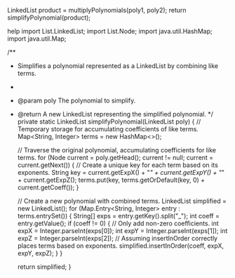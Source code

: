 LinkedList product = multiplyPolynomials(poly1, poly2);
            return simplifyPolynomial(product);

help
import List.LinkedList;
import List.Node;
import java.util.HashMap;
import java.util.Map;

/**
 * Simplifies a polynomial represented as a LinkedList by combining like terms.
 * 
 * @param poly The polynomial to simplify.
 * @return A new LinkedList representing the simplified polynomial.
 */
private static LinkedList simplifyPolynomial(LinkedList poly) {
    // Temporary storage for accumulating coefficients of like terms.
    Map<String, Integer> terms = new HashMap<>();

    // Traverse the original polynomial, accumulating coefficients for like terms.
    for (Node current = poly.getHead(); current != null; current = current.getNext()) {
        // Create a unique key for each term based on its exponents.
        String key = current.getExpX() + "_" + current.getExpY() + "_" + current.getExpZ();
        terms.put(key, terms.getOrDefault(key, 0) + current.getCoeff());
    }

    // Create a new polynomial with combined terms.
    LinkedList simplified = new LinkedList();
    for (Map.Entry<String, Integer> entry : terms.entrySet()) {
        String[] exps = entry.getKey().split("_");
        int coeff = entry.getValue();
        if (coeff != 0) { // Only add non-zero coefficients.
            int expX = Integer.parseInt(exps[0]);
            int expY = Integer.parseInt(exps[1]);
            int expZ = Integer.parseInt(exps[2]);
            // Assuming insertInOrder correctly places terms based on exponents.
            simplified.insertInOrder(coeff, expX, expY, expZ);
        }
    }

    return simplified;
}
